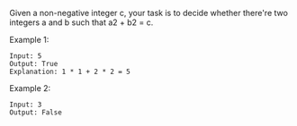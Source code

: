 Given a non-negative integer c, your task is to decide whether there're two integers a and b such that a2 + b2 = c.

Example 1:

~~~
Input: 5
Output: True
Explanation: 1 * 1 + 2 * 2 = 5
~~~

Example 2:

~~~
Input: 3
Output: False
~~~
